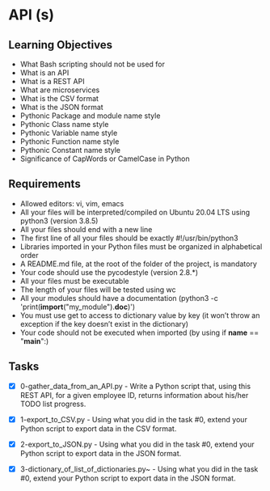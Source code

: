 # API (s)


## Learning Objectives

- What Bash scripting should not be used for
- What is an API
- What is a REST API
- What are microservices
- What is the CSV format
- What is the JSON format
- Pythonic Package and module name style
- Pythonic Class name style
- Pythonic Variable name style
- Pythonic Function name style
- Pythonic Constant name style
- Significance of CapWords or CamelCase in Python

## Requirements
- Allowed editors: vi, vim, emacs
- All your files will be interpreted/compiled on Ubuntu 20.04 LTS using python3 (version 3.8.5)
- All your files should end with a new line
- The first line of all your files should be exactly #!/usr/bin/python3
- Libraries imported in your Python files must be organized in alphabetical order
- A README.md file, at the root of the folder of the project, is mandatory
- Your code should use the pycodestyle (version 2.8.*)
- All your files must be executable
- The length of your files will be tested using wc
- All your modules should have a documentation (python3 -c 'print(__import__("my_module").__doc__)')
- You must use get to access to dictionary value by key (it won’t throw an exception if the key doesn’t exist in the dictionary)
- Your code should not be executed when imported (by using if __name__ == "__main__":)

## Tasks
- [x] 0-gather_data_from_an_API.py - Write a Python script that, using this REST API, for a given employee ID, returns information about his/her TODO list progress.
	
- [x] 1-export_to_CSV.py - Using what you did in the task #0, extend your Python script to export data in the CSV format.

- [x] 2-export_to_JSON.py - Using what you did in the task #0, extend your Python script to export data in the JSON format.

- [x] 3-dictionary_of_list_of_dictionaries.py~ - Using what you did in the task #0, extend your Python script to export data in the JSON format.
